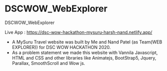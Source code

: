 # DSCWOW_WebExplorer

DSCWOW_WebExplorer

Live App : https://dsc-wow-hackathon-mysuru-harsh-nand.netlify.app/

- A MySuru Travel website was built by Me and Nand Patel (as Team(WEB EXPLORER)) for DSC WOW HACKATHON 2020.
- As a problem statement we made this website with Vannila Javascript, HTML and CSS and other libraries like Animatejs, BootStrap5, Jquery, Parallax, SmoothScroll and Wow js.
